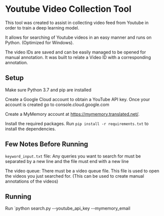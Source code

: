 # Youtube Video Collection Tool

This tool was created to assist in collecting video feed from Youtube in order to train a deep learning model.

It allows for searching of Youtube videos in an easy manner and runs on Python. (Optimized for Windows).

The video IDs are saved and can be easily managed to be opened for manual annotation. It was built to relate a Video ID with a corresponding annotation. 

## Setup
Make sure Python 3.7 and pip are installed

Create a Google Cloud account to obtain a YouTube API key. Once your account is created go to console.cloud.google.com

Create a MyMemory account at https://mymemory.translated.net/.

Install the required packages. Run `pip install -r requirements.txt` to install the dependencies.


## Few Notes Before Running

`keyword_input.txt` file: Any queries you want to search for must be separated by a new line and the file must end with a new line

The video queue: There must be a video queue file. This file is used to open the videos you just searched for. (This can be used to create manual annotations of the videos)

## Running
Run `python search.py --youtube_api_key <YOUR API KEY> --mymemory_email <YOUR MYMEMORY ACCOUNT EMAIL>

